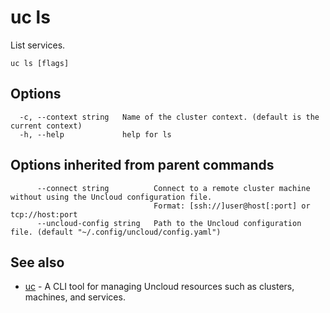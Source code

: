 # uc ls

List services.

```
uc ls [flags]
```

## Options

```
  -c, --context string   Name of the cluster context. (default is the current context)
  -h, --help             help for ls
```

## Options inherited from parent commands

```
      --connect string          Connect to a remote cluster machine without using the Uncloud configuration file.
                                Format: [ssh://]user@host[:port] or tcp://host:port
      --uncloud-config string   Path to the Uncloud configuration file. (default "~/.config/uncloud/config.yaml")
```

## See also

* [uc](uc.md)	 - A CLI tool for managing Uncloud resources such as clusters, machines, and services.

